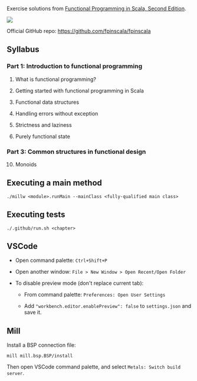 Exercise solutions from [Functional Programming in Scala, Second Edition](https://www.manning.com/books/functional-programming-in-scala-second-edition).

[![](https://github.com/asarkar/fp-scala/workflows/CI/badge.svg)](https://github.com/asarkar/fp-scala/actions)

Official GitHub repo: https://github.com/fpinscala/fpinscala

## Syllabus

### Part 1: Introduction to functional programming

1. What is functional programming?

2. Getting started with functional programming in Scala

3. Functional data structures

4. Handling errors without exception

5. Strictness and laziness

6. Purely functional state

### Part 3: Common structures in functional design

10. Monoids

## Executing a main method
```
./millw <module>.runMain --mainClass <fully-qualified main class>
```

## Executing tests
```
./.github/run.sh <chapter>
```

## VSCode

* Open command palette: `Ctrl+Shift+P`

* Open another window: `File > New Window > Open Recent/Open Folder`

* To disable preview mode (don't replace current tab):
  
    * From command palette: `Preferences: Open User Settings`

    * Add `"workbench.editor.enablePreview": false` to `settings.json` and save it.

## Mill

Install a BSP connection file:
```
mill mill.bsp.BSP/install
```

Then open VSCode command palette, and select `Metals: Switch build server`.

